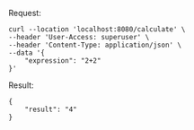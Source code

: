 Request:
```
curl --location 'localhost:8080/calculate' \
--header 'User-Access: superuser' \
--header 'Content-Type: application/json' \
--data '{
    "expression": "2+2"
}'
```

Result:
```
{
    "result": "4"
}
```

